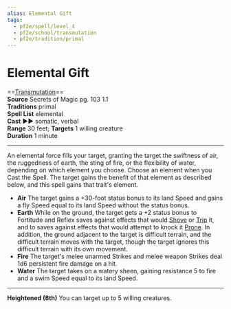 ```yaml
---
alias: Elemental Gift
tags:
  - pf2e/spell/level_4
  - pf2e/school/transmutation
  - pf2e/tradition/primal
---
```


# Elemental Gift

==[Transmutation](Transmutation.md)==  
__Source__ Secrets of Magic pg. 103 1.1  
**Traditions** primal  
**Spell List** elemental  
**Cast** ►► somatic, verbal  
**Range** 30 feet; **Targets** 1 willing creature  
**Duration** 1 minute

---

An elemental force fills your target, granting the target the swiftness of air, the ruggedness of earth, the sting of fire, or the flexibility of water, depending on which element you choose. Choose an element when you Cast the Spell. The target gains the benefit of that element as described below, and this spell gains that trait's element.

- **Air** The target gains a +30-foot status bonus to its land Speed and gains a fly Speed equal to its land Speed without the status bonus.
- **Earth** While on the ground, the target gets a +2 status bonus to Fortitude and Reflex saves against effects that would [Shove](1%20TTRPG/PF2e%20Wiki/Traits/Shove) or [Trip](1%20TTRPG/PF2e%20Wiki/Actions/Trip) it, and to saves against effects that would attempt to knock it [Prone](Prone.md). In addition, the ground adjacent to the target is difficult terrain, and the difficult terrain moves with the target, though the target ignores this difficult terrain with its own movement.
- **Fire** The target's melee unarmed Strikes and melee weapon Strikes deal 1d6 persistent fire damage on a hit.
- **Water** The target takes on a watery sheen, gaining resistance 5 to fire and a swim Speed equal to its land Speed.

<hr>

**Heightened (8th)** You can target up to 5 willing creatures.
